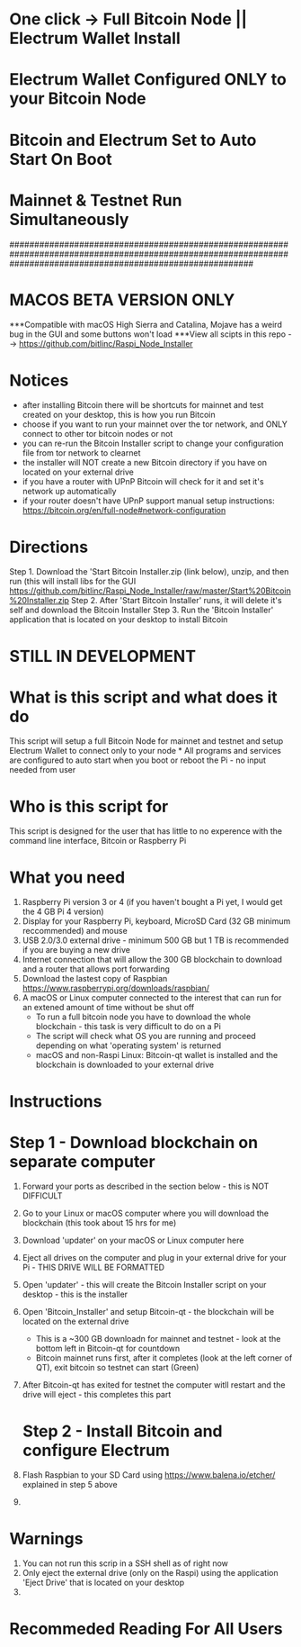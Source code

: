 # One click -> Full Bitcoin Node || Electrum Wallet Install
# Electrum Wallet Configured ONLY to your Bitcoin Node
# Bitcoin and Electrum Set to Auto Start On Boot
# Mainnet & Testnet Run Simultaneously 

#################################################################################################################################################################
# MACOS BETA VERSION ONLY
***Compatible with macOS High Sierra and Catalina, Mojave has a weird bug in the GUI and some buttons won't load
***View all scipts in this repo --> https://github.com/bitlinc/Raspi_Node_Installer

# Notices
* after installing Bitcoin there will be shortcuts for mainnet and test created on your desktop, this is how you run Bitcoin
* choose if you want to run your mainnet over the tor network, and ONLY connect to other tor bitcoin nodes or not
* you can re-run the Bitcoin Installer script to change your configuration file from tor network to clearnet
* the installer will NOT create a new Bitcoin directory if you have on located on your external drive
* if you have a router with UPnP Bitcoin will check for it and set it's network up automatically
* if your router doesn't have UPnP support manual setup instructions: https://bitcoin.org/en/full-node#network-configuration

# Directions
Step 1. Download the 'Start Bitcoin Installer.zip (link below), unzip, and then run (this will install libs for the GUI
https://github.com/bitlinc/Raspi_Node_Installer/raw/master/Start%20Bitcoin%20Installer.zip
Step 2. After 'Start Bitcoin Installer' runs, it will delete it's self and download the Bitcoin Installer 
Step 3. Run the 'Bitcoin Installer' application that is located on your desktop to install Bitcoin




# 
# STILL IN DEVELOPMENT
#
# What is this script and what does it do
This script will setup a full Bitcoin Node for mainnet and testnet and setup Electrum Wallet to connect only to your node
    * All programs and services are configured to auto start when you boot or reboot the Pi - no input needed from user

# Who is this script for 
This script is designed for the user that has little to no experence with the command line interface, Bitcoin or Raspberry Pi
   
# What you need
1. Raspberry Pi version 3 or 4 (if you haven't bought a Pi yet, I would get the 4 GB Pi 4 version)
2. Display for your Raspberry Pi, keyboard, MicroSD Card (32 GB minimum reccommended) and mouse
3. USB 2.0/3.0 external drive - minimum 500 GB but 1 TB is recommended if you are buying a new drive
4. Internet connection that will allow the 300 GB blockchain to download and a router that allows port forwarding 
5. Download the lastest copy of Raspbian https://www.raspberrypi.org/downloads/raspbian/
6. A macOS or Linux computer connected to the interest that can run for an extened amount of time without be shut off
    * To run a full bitcoin node you have to download the whole blockchain - this task is very difficult to do on a Pi
    * The script will check what OS you are running and proceed depending on what 'operating system' is returned
    * macOS and non-Raspi Linux: Bitcoin-qt wallet is installed and the blockchain is downloaded to your external drive 


# Instructions
   # Step 1 - Download blockchain on separate computer
1. Forward your ports as described in the section below - this is NOT DIFFICULT
2. Go to your Linux or macOS computer where you will download the blockchain (this took about 15 hrs for me)
3. Download 'updater' on your macOS or Linux computer here 
4. Eject all drives on the computer and plug in your external drive for your Pi - THIS DRIVE WILL BE FORMATTED
5. Open 'updater' - this will create the Bitcoin Installer script on your desktop - this is the installer
6. Open 'Bitcoin_Installer' and setup Bitcoin-qt - the blockchain will be located on the external drive
   * This is a ~300 GB downloadn for mainnet and testnet - look at the bottom left in Bitcoin-qt for countdown
   * Bitcoin mainnet runs first, after it completes (look at the left corner of QT), exit bitcoin so testnet can start (Green)
7. After Bitcoin-qt has exited for testnet the computer witll restart and the drive will eject - this completes this part

   # Step 2 - Install Bitcoin and configure Electrum
1. Flash Raspbian to your SD Card using https://www.balena.io/etcher/ explained in step 5 above  
2. 

# Warnings  
1. You can not run this scrip in a SSH shell as of right now
2. Only eject the external drive (only on the Raspi) using the application 'Eject Drive' that is located on your desktop
3. 


# Recommeded Reading For All Users 



